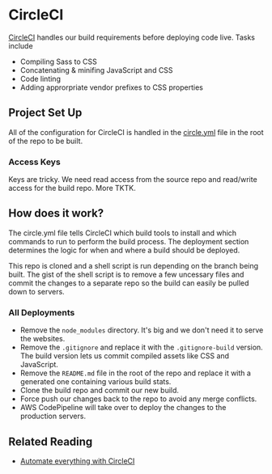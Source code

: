 # CircleCI

[CircleCI](https://circleci.com/dashboard) handles our build requirements before deploying code live. Tasks include
 
 - Compiling Sass to CSS
 - Concatenating & minifing JavaScript and CSS
 - Code linting
 - Adding approrpriate vendor prefixes to CSS properties

## Project Set Up
 
All of the configuration for CircleCI is handled in the [circle.yml](https://circleci.com/docs/config-sample/) file in the root of the repo to be built. 

### Access Keys
Keys are tricky. We need read access from the source repo and read/write access for the build repo. More TKTK.

## How does it work?

The circle.yml file tells CircleCI which build tools to install and which commands to run to perform the build process. The deployment section determines the logic for when and where a build should be deployed.

This repo is cloned and a shell script is run depending on the branch being built. The gist of the shell script is to remove a few uncessary files and commit the changes to a separate repo so the build can easily be pulled down to servers.

### All Deployments

 - Remove the `node_modules` directory. It's big and we don't need it to serve the websites.
 - Remove the `.gitignore` and replace it with the `.gitignore-build` version. The build version lets us commit compiled assets like CSS and JavaScript.
 - Remove the `README.md` file in the root of the repo and replace it with a generated one containing various build stats. 
 - Clone the build repo and commit our new build. 
 - Force push our changes back to the repo to avoid any merge conflicts. 
 - AWS CodePipeline will take over to deploy the changes to the production servers.

## Related Reading

 - [Automate everything with CircleCI](http://frankiesardo.github.io/posts/2015-04-19-automate-everything-with-circleci.html)